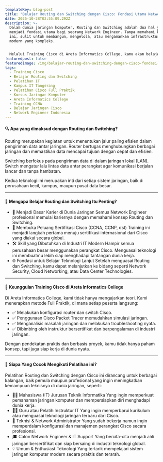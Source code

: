 ```yaml
---
templateKey: blog-post
title: "Belajar Routing dan Switching dengan Cisco: Fondasi Utama Network Engineer"
date: 2025-10-28T02:55:09.292Z
description: >-
  Dalam dunia jaringan komputer, Routing dan Switching adalah dua hal yang
  menjadi fondasi utama bagi seorang Network Engineer. Tanpa memahami konsep
  ini, sulit untuk membangun, mengelola, atau mengamankan infrastruktur jaringan
  modern yang kompleks.


  Melalui Training Cisco di Areta Informatics College, kamu akan belajar Routing dan Switching dengan metode Full Praktik, langsung menggunakan perangkat dan simulasi jaringan Cisco terkini.
featuredpost: false
featuredimage: /img/belajar-routing-dan-switching-dengan-cisco-fondasi-utama-network-engineer.png
tags:
  - Training Cisco
  - Belajar Routing dan Switching
  - Pelatihan IT
  - Kampus IT Tangerang
  - Pelatihan Cisco Full Praktik
  - Kursus Jaringan Komputer
  - Areta Informatics College
  - Training CCNA
  - Belajar Jaringan Cisco
  - Network Engineer Indonesia
---
```

#### 🔍 Apa yang dimaksud dengan Routing dan Switching?

Routing merupakan kegiatan untuk menentukan jalur paling efisien dalam pengiriman data antar jaringan. Router bertugas menghubungkan berbagai jaringan dan memastikan data mencapai tujuan dengan cepat dan efisien.

Switching berfokus pada pengiriman data di dalam jaringan lokal (LAN). Switch mengatur lalu lintas data antar perangkat agar komunikasi berjalan lancar dan tanpa hambatan.

Kedua teknologi ini merupakan inti dari setiap sistem jaringan, baik di perusahaan kecil, kampus, maupun pusat data besar.

--- 

#### 🧠 Mengapa Belajar Routing dan Switching Itu Penting?

* 💼 Menjadi Dasar Karier di Dunia Jaringan
  Semua Network Engineer profesional memulai kariernya dengan memahami konsep Routing dan Switching.
* 🚀 Membuka Peluang Sertifikasi Cisco (CCNA, CCNP, dst)
  Training ini menjadi langkah pertama menuju sertifikasi internasional dari Cisco yang diakui secara global.
* 🛠️ Skill yang Dibutuhkan di Industri IT Modern
  Hampir semua perusahaan besar menggunakan perangkat Cisco. Menguasai teknologi ini membuatmu lebih siap menghadapi tantangan dunia kerja.
* 🌐 Fondasi untuk Belajar Teknologi Lanjut
  Setelah menguasai Routing dan Switching, kamu dapat melanjutkan ke bidang seperti Network Security, Cloud Networking, atau Data Center Technologies.

---

#### 🧩 Keunggulan Training Cisco di Areta Informatics College

Di Areta Informatics College, kami tidak hanya mengajarkan teori. Kami menerapkan metode Full Praktik, di mana setiap peserta langsung:

* ✅ Melakukan konfigurasi router dan switch Cisco.
* ✅ Penggunaan Cisco Packet Tracer memudahkan simulasi jaringan.
* ✅ Menganalisis masalah jaringan dan melakukan troubleshooting nyata. 
* ✅ Dibimbing oleh instruktur bersertifikat dan berpengalaman di industri jaringan.

Dengan pendekatan praktis dan berbasis proyek, kamu tidak hanya paham konsep, tapi juga siap kerja di dunia nyata.

---

#### 🎯 Siapa Yang Cocok Mengikuti Pelatihan ini?

Pelatihan Routing dan Switching dengan Cisco ini dirancang untuk berbagai kalangan, baik pemula maupun profesional yang ingin meningkatkan kemampuan teknisnya di dunia jaringan, seperti:

* 👨‍💻 Mahasiswa (IT) Jurusan Teknik Informatika
  Yang ingin memperkuat pemahaman jaringan komputer dan mempersiapkan diri menghadapi dunia kerja.
* 🧑‍🏫 Guru atau Pelatih Instruktur IT
  Yang ingin memperbarui kurikulum atau menguasai teknologi jaringan terbaru dari Cisco.
* 🏢 Teknisi & Network Administrator
  Yang sudah bekerja namun ingin memperdalam konfigurasi dan manajemen perangkat Cisco secara profesional.
* 🎓 Calon Network Engineer & IT Support
  Yang bercita-cita menjadi ahli jaringan bersertifikat dan siap bersaing di industri teknologi global.
* 💡 Umum & Enthusiast Teknologi
  Yang tertarik mempelajari sistem jaringan komputer modern secara praktis dan terarah.